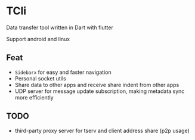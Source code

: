 # TCli

Data transfer tool written in Dart with flutter

Support android and linux

## Feat

- `Sidebarx` for easy and faster navigation
- Personal socket utils
- Share data to other apps and receive share indent from other apps
- UDP server for message update subscription, making metadata sync more efficiently

## TODO

- third-party proxy server for tserv and client address share (p2p usage)
